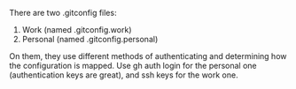 There are two .gitconfig files:
1. Work (named .gitconfig.work)
2. Personal (named .gitconfig.personal)

On them, they use different methods of authenticating and determining how the configuration is mapped. Use gh auth login for the personal one (authentication keys are great), and ssh keys for the work one.